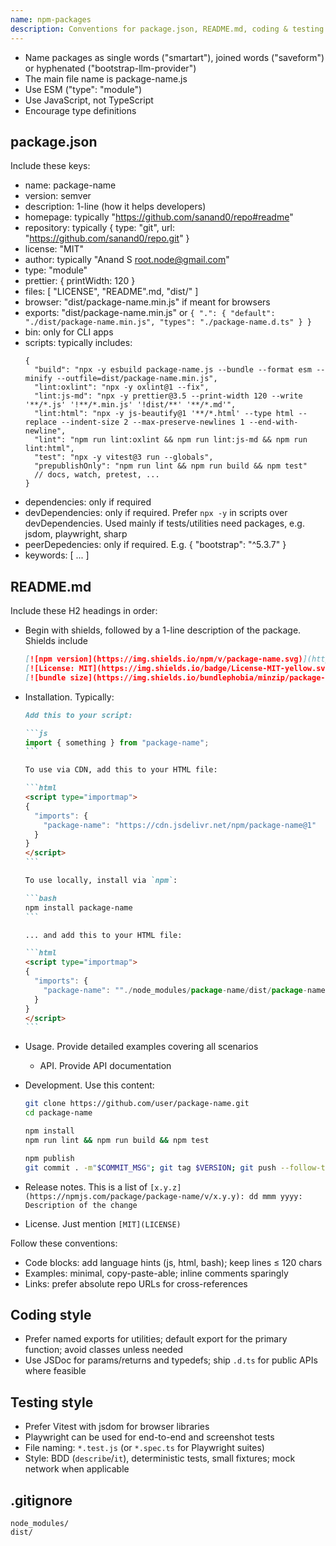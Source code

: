 ```yaml
---
name: npm-packages
description: Conventions for package.json, README.md, coding & testing styles
---
```


- Name packages as single words ("smartart"), joined words ("saveform") or hyphenated ("bootstrap-llm-provider")
- The main file name is package-name.js
- Use ESM ("type": "module")
- Use JavaScript, not TypeScript
- Encourage type definitions

## package.json

Include these keys:

- name: package-name
- version: semver
- description: 1-line (how it helps developers)
- homepage: typically "https://github.com/sanand0/repo#readme"
- repository: typically { type: "git", url: "https://github.com/sanand0/repo.git" }
- license: "MIT"
- author: typically "Anand S <root.node@gmail.com>"
- type: "module"
- prettier: { printWidth: 120 }
- files: [ "LICENSE", "README".md, "dist/" ]
- browser: "dist/package-name.min.js" if meant for browsers
- exports: "dist/package-name.min.js" or `{ ".": { "default": "./dist/package-name.min.js", "types": "./package-name.d.ts" } }`
- bin: only for CLI apps
- scripts: typically includes:
  ```jsonc
  {
    "build": "npx -y esbuild package-name.js --bundle --format esm --minify --outfile=dist/package-name.min.js",
    "lint:oxlint": "npx -y oxlint@1 --fix",
    "lint:js-md": "npx -y prettier@3.5 --print-width 120 --write '**/*.js' '!**/*.min.js' '!dist/**' '**/*.md'",
    "lint:html": "npx -y js-beautify@1 '**/*.html' --type html --replace --indent-size 2 --max-preserve-newlines 1 --end-with-newline",
    "lint": "npm run lint:oxlint && npm run lint:js-md && npm run lint:html",
    "test": "npx -y vitest@3 run --globals",
    "prepublishOnly": "npm run lint && npm run build && npm test"
    // docs, watch, pretest, ...
  }
  ```
- dependencies: only if required
- devDependencies: only if required. Prefer `npx -y` in scripts over devDependencies. Used mainly if tests/utilities need packages, e.g. jsdom, playwright, sharp
- peerDepedencies: only if required. E.g. { "bootstrap": "^5.3.7" }
- keywords: [ ... ]

## README.md

Include these H2 headings in order:

- Begin with shields, followed by a 1-line description of the package. Shields include
  ```markdown
  [![npm version](https://img.shields.io/npm/v/package-name.svg)](https://www.npmjs.com/package/package-name)
  [![License: MIT](https://img.shields.io/badge/License-MIT-yellow.svg)](https://opensource.org/licenses/MIT)
  [![bundle size](https://img.shields.io/bundlephobia/minzip/package-name)](https://bundlephobia.com/package/package-name)
  ```
- Installation. Typically:

  ````markdown
  Add this to your script:

  ```js
  import { something } from "package-name";
  ```

  To use via CDN, add this to your HTML file:

  ```html
  <script type="importmap">
  {
    "imports": {
      "package-name": "https://cdn.jsdelivr.net/npm/package-name@1"
    }
  }
  </script>
  ```

  To use locally, install via `npm`:

  ```bash
  npm install package-name
  ```

  ... and add this to your HTML file:

  ```html
  <script type="importmap">
  {
    "imports": {
      "package-name": ""./node_modules/package-name/dist/package-name.js""
    }
  }
  </script>
  ```
  ````

- Usage. Provide detailed examples covering all scenarios
  - API. Provide API documentation
- Development. Use this content:

  ```bash
  git clone https://github.com/user/package-name.git
  cd package-name

  npm install
  npm run lint && npm run build && npm test

  npm publish
  git commit . -m"$COMMIT_MSG"; git tag $VERSION; git push --follow-tags
  ```

- Release notes. This is a list of `[x.y.z](https://npmjs.com/package/package-name/v/x.y.y): dd mmm yyyy: Description of the change`
- License. Just mention `[MIT](LICENSE)`

Follow these conventions:

- Code blocks: add language hints (js, html, bash); keep lines ≤ 120 chars
- Examples: minimal, copy-paste-able; inline comments sparingly
- Links: prefer absolute repo URLs for cross-references

## Coding style

- Prefer named exports for utilities; default export for the primary function; avoid classes unless needed
- Use JSDoc for params/returns and typedefs; ship `.d.ts` for public APIs where feasible

## Testing style

- Prefer Vitest with jsdom for browser libraries
- Playwright can be used for end-to-end and screenshot tests
- File naming: `*.test.js` (or `*.spec.ts` for Playwright suites)
- Style: BDD (`describe`/`it`), deterministic tests, small fixtures; mock network when applicable

## .gitignore

```
node_modules/
dist/
```
